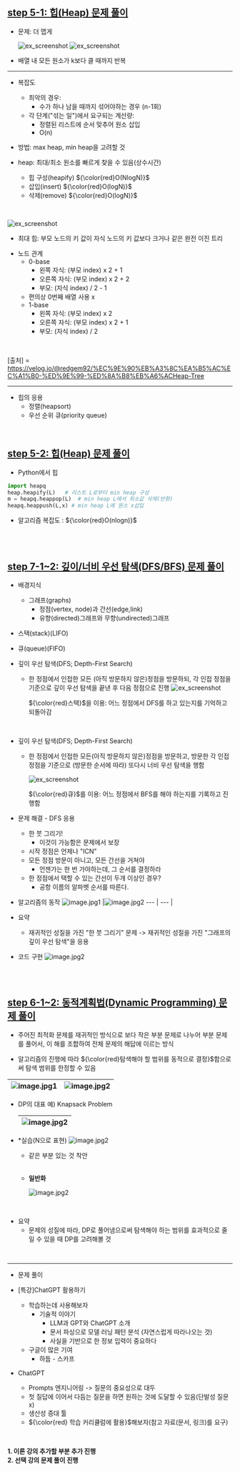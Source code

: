 ## <u>step 5-1: 힙(Heap) 문제 풀이</u>

- 문제: 더 맵게

  ![ex_screenshot](./img/1.PNG)
  ![ex_screenshot](./img/2.PNG)

- 배열 내 모든 원소가 k보다 클 때까지 반복

---

- 복잡도

  - 최악의 경우:
    - 수가 하나 남을 때까지 섞어야하는 경우 (n-1회)
  - 각 단계("섞는 일")에서 요구되는 계산량:
    - 정렬된 리스트에 순서 맞추어 원소 삽입
    - O(n)

- 방법: max heap, min heap을 고려할 것
- heap: 최대/최소 원소를 빠르게 찾을 수 있음(상수시간)

  - 힙 구성(heapify) ${\color{red}O(NlogN)}$
  - 삽입(insert) ${\color{red}O(logN)}$
  - 삭제(remove) ${\color{red}O(logN)}$

<br>

![ex_screenshot](./img/14.PNG)
<br>

- 최대 힙: 부모 노드의 키 값이 자식 노드의 키 값보다 크거나 같은
  완전 이진 트리

* 노드 관계
  - 0-base
    - 왼쪽 자식: (부모 index) x 2 + 1
    - 오른쪽 자식: (부모 index) x 2 + 2
    - 부모: (자식 index) / 2 - 1
  - 편의상 0번째 배열 사용 x
  - 1-base
    - 왼쪽 자식: (부모 index) x 2
    - 오른쪽 자식: (부모 index) x 2 + 1
    - 부모: (자식 index) / 2

<br>

[출처] = https://velog.io/@redgem92/%EC%9E%90%EB%A3%8C%EA%B5%AC%EC%A1%B0-%ED%9E%99-%ED%8A%B8%EB%A6%ACHeap-Tree

---

- 힙의 응용
  - 정렬(heapsort)
  - 우선 순위 큐(priority queue)

<br>

## <u>step 5-2: 힙(Heap) 문제 풀이</u>

- Python에서 힙

```python
import heapq
heap.heapify(L)   # 리스트 L로부터 min heap 구성
m = heapq.heappop(L)  # min heap L에서 최소값 삭제(반환)
heapq.heappush(L,x) # min heap L에 원소 x삽입

```

- 알고리즘 복잡도 : ${\color{red}O(nlogn)}$

<br>
<br>

## <u>step 7-1~2: 깊이/너비 우선 탐색(DFS/BFS) 문제 풀이</u>

- 배경지식
  - 그래프(graphs)
    - 정점(vertex, node)과 간선(edge,link)
    - 유향(directed)그래프와 무향(undirected)그래프
- 스택(stack)(LIFO)
- 큐(queue)(FIFO)

- 깊이 우선 탐색(DFS; Depth-First Search)

  - 한 정점에서 인접한 모든 (아직 방문하지 않은)정점을 방문하되, 각 인접
    정점을 기준으로 깊이 우선 탐색을 끝낸 후 다음 정점으로 진행
    ![ex_screenshot](./img/3.PNG)

    ${\color{red}스택}$을 이용: 어느 정점에서 DFS를 하고
    있는지를 기억하고 되돌아감

<br>

- 깊이 우선 탐색(DFS; Depth-First Search)

  - 한 정점에서 인접한 모든(아직 방문하지 않은)정점을 방문하고, 방문한 각
    인접 정점을 기준으로 (방문한 순서에 따라) 또다시 너비 우선
    탐색을 행함

    ![ex_screenshot](./img/4.PNG)

    ${\color{red}큐}$를 이용: 어느 정점에서 BFS를 해야 하는지를 기록하고 진행함

- 문제 해결 - DFS 응용
  - 한 붓 그리기!
    - 이것이 가능함은 문제에서 보장
  - 시작 정점은 언제나 "ICN"
  - 모든 정점 방문이 아니고, 모든 간선을 거쳐야
    - 언젠가는 한 번 가야하는데, 그 순서를 결정하라
  - 한 정점에서 택할 수 있는 간선이 두개 이상인 경우?
    - 공항 이름의 알파벳 순서를 따른다.
- 알고리즘의 동작
  ![image.jpg1](./img/5.PNG) |![image.jpg2](./img/6.PNG)
  --- | --- |
  <br>

- 요약
  - 재귀적인 성질을 가진 "한 붓 그리기" 문제
    -> 재귀적인 성질을 가진
    "그래프의 깊이 우선 탐색"을 응용
- 코드 구현
  ![image.jpg2](./img/7.PNG)

<br>
<br>

## <u>step 6-1~2: 동적계획법(Dynamic Programming) 문제 풀이</u>

- 주어진 최적화 문제를 재귀적인 방식으로 보다 작은 부분 문제로 나누어
  부분 문제를 풀어서, 이 해를 조합하여 전체 문제의 해답에 이르는 방식

- 알고리즘의 진행에 따라 ${\color{red}탐색해야 할 범위를 동적으로 결정}$함으로써 탐색
  범위를 한정할 수 있음

| ![image.jpg1](./img/8.PNG) | ![image.jpg2](./img/9.PNG) |
| -------------------------- | -------------------------- |

- DP의 대표 예) Knapsack Problem

  | ![image.jpg2](./img/10.PNG) |
  | --------------------------- |

- \*실습(N으로 표현)
  ![image.jpg2](./img/11.PNG)
  <br>

  - 같은 부분 있는 것 착안

  <br>

  - **일반화**

    ![image.jpg2](./img/13.PNG)

<br>
  
- 요약
  - 문제의 성질에 따라,
    DP로 풀어냄으로써 탐색해야 하는 범위를 효과적으로 줄일 수 있을 
    때 DP를 고려해볼 것

<br>

---

- 문제 풀이

- [특강]ChatGPT 활용하기
  - 학습하는데 사용해보자
    - 기술적 이야기
      - LLM과 GPT와 ChatGPT 소개
      - 문서 파싱으로 모델 러닝 패턴 분석 (자연스럽게
        따라나오는 것)
      - 사실을 기반으로 한 정보 입력이 중요하다
  - 구글이 많은 기여
    - 하둡 - 스카프
- ChatGPT
  - Prompts 엔지니어링 -> 질문의 중요성으로 대두
  - 첫 질답에 이어서 다듬는 질문을 하면 원하는 것에 도달할 수
    있음(단발성 질문 x)
  - 생산성 증대 툴
  - ${\color{red} 학습 커리큘럼에 활용}$해보자(참고 자료(문서, 링크)를 요구)

<br>

**1. 이론 강의 추가할 부분 추가 진행** <br>
**2. 선택 강의 문제 풀이 진행**
